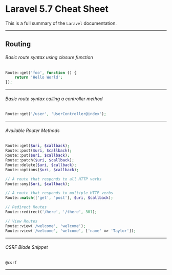 # Laravel 5.7 Cheat Sheet
This is a full summary of  the `Laravel` documentation.

-----
## Routing

###### Basic route syntax using closure function
```php
Route::get('foo', function () {
    return 'Hello World';
});
```
---
###### Basic route syntax calling a controller method
```php
Route::get('/user', 'UserController@index');
```
---
###### Available Router Methods
```php
Route::get($uri, $callback);
Route::post($uri, $callback);
Route::put($uri, $callback);
Route::patch($uri, $callback);
Route::delete($uri, $callback);
Route::options($uri, $callback);

// A route that responds to all HTTP verbs
Route::any($uri, $callback);

// A route that responds to multiple HTTP verbs
Route::match(['get', 'post'], $uri, $callback);

// Redirect Routes
Route::redirect('/here', '/there', 301);

// View Routes
Route::view('/welcome', 'welcome');
Route::view('/welcome', 'welcome', ['name' => 'Taylor']);
```
---
###### CSRF Blade Snippet
```blade
@csrf
```
---
